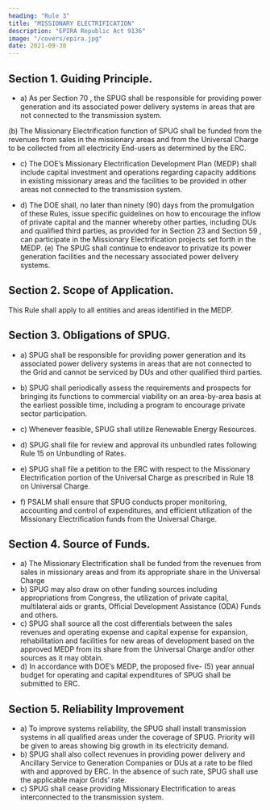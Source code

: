 ```yaml
---
heading: "Rule 3"
title: "MISSIONARY ELECTRIFICATION"
description: "EPIRA Republic Act 9136"
image: "/covers/epira.jpg"
date: 2021-09-30
---
```



## Section 1. Guiding Principle.

- a) As per Section 70 , the SPUG shall be responsible for providing power generation and its associated power delivery systems
in areas that are not connected to the transmission system.

(b) The Missionary Electrification function of SPUG shall be funded from
the revenues from sales in the missionary areas and from the
Universal Charge to be collected from all electricity End-users as
determined by the ERC.

- c) The DOE’s Missionary Electrification Development Plan (MEDP) shall include capital investment and operations regarding capacity additions in existing missionary areas and the facilities to be provided
in other areas not connected to the transmission system.

- d) The DOE shall, no later than ninety (90) days from the promulgation of these Rules, issue specific guidelines on how to encourage the inflow of private capital and the manner whereby other parties,
including DUs and qualified third parties, as provided
for in Section 23 and Section 59 , can participate in the
Missionary Electrification projects set forth in the MEDP.
(e) The SPUG shall continue to endeavor to privatize its power generation
facilities and the necessary associated power delivery systems.

## Section 2. Scope of Application.

This Rule shall apply to all entities and areas identified in the MEDP.

## Section 3. Obligations of SPUG.

- a) SPUG shall be responsible for providing power generation and its associated power delivery systems in areas that are not connected to the Grid and cannot be serviced by DUs and other
qualified third parties.

- b) SPUG shall periodically assess the requirements and prospects for bringing its functions to commercial viability on an area-by-area basis at the earliest possible time, including a program to encourage private
sector participation.
- c) Whenever feasible, SPUG shall utilize Renewable Energy Resources.
- d) SPUG shall file for review and approval its unbundled rates following Rule 15 on Unbundling of Rates.
- e) SPUG shall file a petition to the ERC with respect to the Missionary Electrification portion of the Universal Charge as prescribed in Rule 18 on Universal Charge.
- f) PSALM shall ensure that SPUG conducts proper monitoring, accounting and control of expenditures, and efficient utilization of the Missionary Electrification funds from the Universal Charge.


## Section 4. Source of Funds.

- a) The Missionary Electrification shall be funded from the revenues from sales in missionary areas and from its appropriate share in the Universal Charge
- b) SPUG may also draw on other funding sources including appropriations from Congress, the utilization of private capital, multilateral aids or grants, Official Development Assistance (ODA) Funds and others.
- c) SPUG shall source all the cost differentials between the sales revenues and operating expense and capital expense for expansion, rehabilitation and facilities for new areas of development based on the approved MEDP from its share from the Universal Charge and/or other sources as it may obtain.
- d) In accordance with DOE’s MEDP, the proposed five- (5) year annual budget for operating and capital expenditures of SPUG shall be submitted to ERC.

## Section 5. Reliability Improvement

- a) To improve systems reliability, the SPUG shall install transmission systems in all qualified areas under the coverage of SPUG. Priority will be given to areas showing big growth in its electricity demand.
- b) SPUG shall also collect revenues in providing power delivery and Ancillary Service to Generation Companies or DUs at a rate to be filed with and approved by ERC. In the absence of such rate, SPUG shall use the applicable major Grids’ rate.
- c) SPUG shall cease providing Missionary Electrification to areas interconnected to the transmission system.

